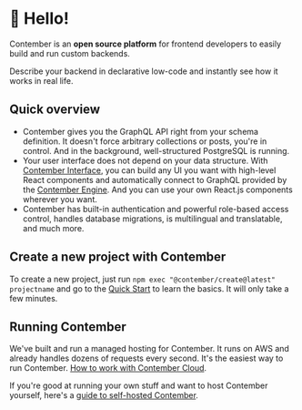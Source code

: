 # 👋 Hello!

Contember is an **open source platform** for frontend developers to easily build and run custom backends.

Describe your backend in declarative low-code and instantly see how it works in real life.

## Quick overview

- Contember gives you the GraphQL API right from your schema definition. It doesn't force arbitrary collections or posts, you're in control. And in the background, well-structured PostgreSQL is running.
- Your user interface does not depend on your data structure. With [Contember Interface](https://github.com/contember/interface), you can build any UI you want with high-level React components and automatically connect to GraphQL provided by the [Contember Engine](https://github.com/contember/engine). And you can use your own React.js components wherever you want.
- Contember has built-in authentication and powerful role-based access control, handles database migrations, is multilingual and translatable, and much more.

## Create a new project with Contember

To create a new project, just run `npm exec "@contember/create@latest" projectname` and go to the [Quick Start](https://docs.contember.com/intro/quickstart) to learn the basics. It will only take a few minutes.

## Running Contember

We've built and run a managed hosting for Contember. It runs on AWS and already handles dozens of requests every second. It's the easiest way to run Contember. [How to work with Contember Cloud](https://docs.contember.com/guides/deploy-contember).

If you're good at running your own stuff and want to host Contember yourself, here's a [guide to self-hosted Contember](https://docs.contember.com/guides/self-hosted-contember).
